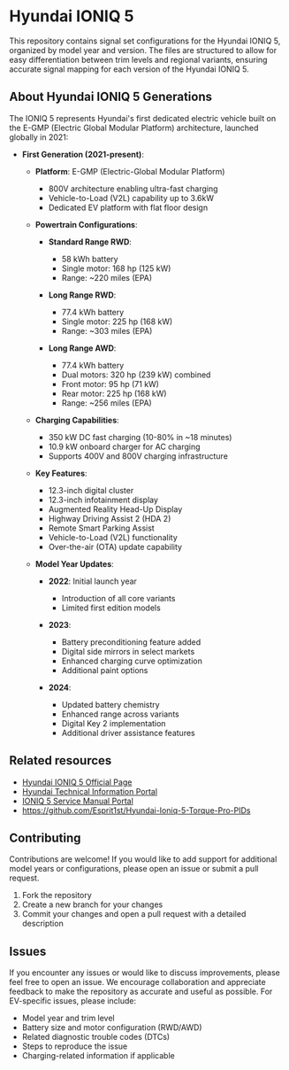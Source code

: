 # Hyundai IONIQ 5

This repository contains signal set configurations for the Hyundai IONIQ 5, organized by model year and version. The files are structured to allow for easy differentiation between trim levels and regional variants, ensuring accurate signal mapping for each version of the Hyundai IONIQ 5.

## About Hyundai IONIQ 5 Generations

The IONIQ 5 represents Hyundai's first dedicated electric vehicle built on the E-GMP (Electric Global Modular Platform) architecture, launched globally in 2021:

- **First Generation (2021-present)**:
  - **Platform**: E-GMP (Electric-Global Modular Platform)
    - 800V architecture enabling ultra-fast charging
    - Vehicle-to-Load (V2L) capability up to 3.6kW
    - Dedicated EV platform with flat floor design
    
  - **Powertrain Configurations**:
    - **Standard Range RWD**:
      - 58 kWh battery
      - Single motor: 168 hp (125 kW)
      - Range: ~220 miles (EPA)
    
    - **Long Range RWD**:
      - 77.4 kWh battery
      - Single motor: 225 hp (168 kW)
      - Range: ~303 miles (EPA)
    
    - **Long Range AWD**:
      - 77.4 kWh battery
      - Dual motors: 320 hp (239 kW) combined
      - Front motor: 95 hp (71 kW)
      - Rear motor: 225 hp (168 kW)
      - Range: ~256 miles (EPA)

  - **Charging Capabilities**:
    - 350 kW DC fast charging (10-80% in ~18 minutes)
    - 10.9 kW onboard charger for AC charging
    - Supports 400V and 800V charging infrastructure
    
  - **Key Features**:
    - 12.3-inch digital cluster
    - 12.3-inch infotainment display
    - Augmented Reality Head-Up Display
    - Highway Driving Assist 2 (HDA 2)
    - Remote Smart Parking Assist
    - Vehicle-to-Load (V2L) functionality
    - Over-the-air (OTA) update capability

  - **Model Year Updates**:
    - **2022**: Initial launch year
      - Introduction of all core variants
      - Limited first edition models
    
    - **2023**:
      - Battery preconditioning feature added
      - Digital side mirrors in select markets
      - Enhanced charging curve optimization
      - Additional paint options
    
    - **2024**:
      - Updated battery chemistry
      - Enhanced range across variants
      - Digital Key 2 implementation
      - Additional driver assistance features

## Related resources

- [Hyundai IONIQ 5 Official Page](https://www.hyundai.com/worldwide/en/eco/ioniq5)
- [Hyundai Technical Information Portal](https://www.hyundaitechinfo.com/)
- [IONIQ 5 Service Manual Portal](https://service.hyundai-motor.com)
- https://github.com/Esprit1st/Hyundai-Ioniq-5-Torque-Pro-PIDs

## Contributing

Contributions are welcome! If you would like to add support for additional model years or configurations, please open an issue or submit a pull request.

1. Fork the repository
2. Create a new branch for your changes
3. Commit your changes and open a pull request with a detailed description

## Issues

If you encounter any issues or would like to discuss improvements, please feel free to open an issue. We encourage collaboration and appreciate feedback to make the repository as accurate and useful as possible. For EV-specific issues, please include:
- Model year and trim level
- Battery size and motor configuration (RWD/AWD)
- Related diagnostic trouble codes (DTCs)
- Steps to reproduce the issue
- Charging-related information if applicable
